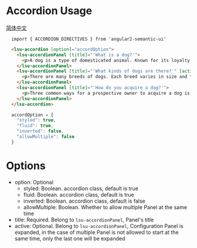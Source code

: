 # Accordion Usage
<a href="https://github.com/lon-yang/angular2-semantic-ui/blob/master/components/accordion/README_CN.md">简体中文</a>

```typesctript
  import { ACCORDION_DIRECTIVES } from 'angular2-semantic-ui'
```
```html
  <lsu-accordion [option]="accordOption">
    <lsu-accordionPanel [title]="'What is a dog?'">
      <p>A dog is a type of domesticated animal. Known for its loyalty and faithfulness, it can be found as a welcome guest in many households across the world.</p>
    </lsu-accordionPanel>
    <lsu-accordionPanel [title]="'What kinds of dogs are there?'" [active]="'true'">
      <p>There are many breeds of dogs. Each breed varies in size and temperament. Owners often select a breed of dog that they find to be compatible with their own lifestyle and desires from a companion.</p>
    </lsu-accordionPanel>
    <lsu-accordionPanel [title]="'How do you acquire a dog?'">
      <p>Three common ways for a prospective owner to acquire a dog is from pet shops, private owners, or shelters.</p>
    </lsu-accordionPanel>
  </lsu-accordion>
```
```typescript
  accordOption = {
    "styled": true,
    "fluid": true,
    "inverted": false,
    "allowMultiple": false
  }
```

# Options
- option: Optional
  - styled: Boolean. accordion class, default is true
  - fluid: Boolean. accordion class, default is true
  - inverted: Boolean. accordion class, default is false
  - allowMultiple: Boolean. Whether to allow multiple Panel at the same time
- title: Required. Belong to `lsu-accordionPanel`, Panel's title
- active: Optional. Belong to `lsu-accordionPanel`, Configuration Panel is expanded, in the case of multiple Panel is not allowed to start at the same time, only the last one will be expanded